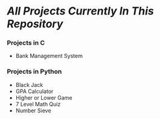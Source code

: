 # ___All Projects Currently In This Repository___

### Projects in C
- Bank Management System

### Projects in Python
- Black Jack
- GPA Calculator
- Higher or Lower Game
- 7 Level Math Quiz
- Number Sieve
